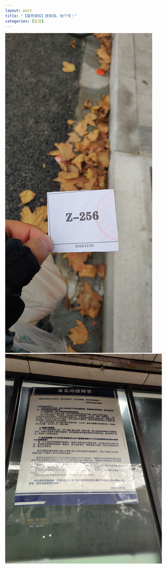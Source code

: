 ```yaml
---
layout: post
title: "【蛋壳维权】朕亲临，给个号！"
categories: [生活]
---
```


![wx_camera_1605923986455](https://raw.githubusercontent.com/petterobam/picture-bucket/main/vs-code/upload/imgs/wx_camera_1605923986455.jpg)
![IMG_20201121_101047](https://raw.githubusercontent.com/petterobam/picture-bucket/main/vs-code/upload/imgs/IMG_20201121_101047.jpg)
